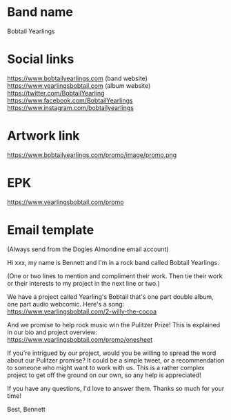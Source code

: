 # Band name
Bobtail Yearlings

# Social links
https://www.bobtailyearlings.com (band website)
https://www.yearlingsbobtail.com (album website)
https://twitter.com/BobtailYearling
https://www.facebook.com/BobtailYearlings
https://www.instagram.com/bobtailyearlings

# Artwork link
https://www.bobtailyearlings.com/promo/image/promo.png

# EPK
https://www.yearlingsbobtail.com/promo

# Email template
(Always send from the Dogies Almondine email account)

Hi xxx, my name is Bennett and I'm in a rock band called Bobtail Yearlings.

(One or two lines to mention and compliment their work. Then tie their work or their interests to my project in the next line or two.)

We have a project called Yearling's Bobtail that's one part double album, one part audio webcomic. Here's a song:
https://www.yearlingsbobtail.com/2-willy-the-cocoa

And we promise to help rock music win the Pulitzer Prize! This is explained in our bio and project overview:
https://www.yearlingsbobtail.com/promo/onesheet

If you're intrigued by our project, would you be willing to spread the word about our Pulitzer promise? It could be a simple tweet, or a recommendation to someone who might want to work with us. This is a rather complex project to get off the ground on our own, so any help is appreciated!

If you have any questions, I'd love to answer them. Thanks so much for your time!

Best,
Bennett